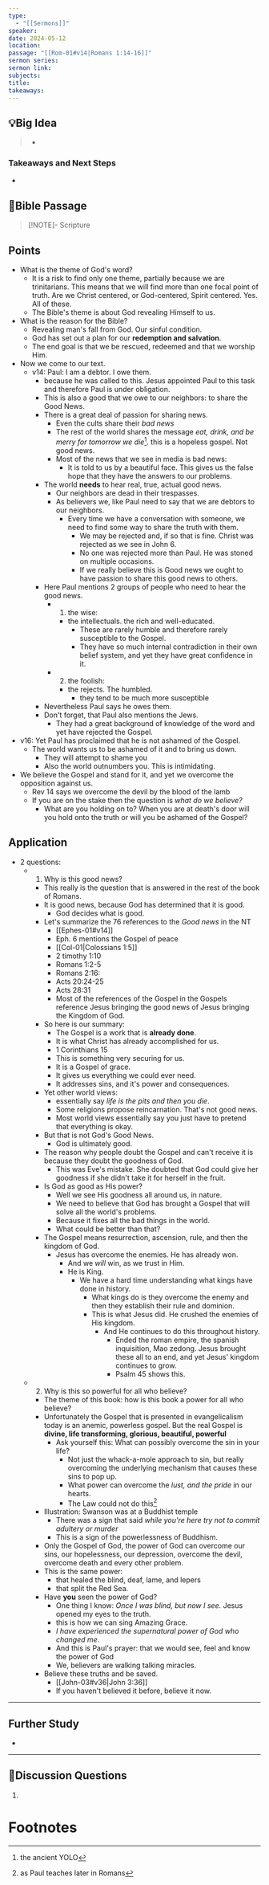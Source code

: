 ```yaml
---
type:
  - "[[Sermons]]"
speaker: 
date: 2024-05-12
location: 
passage: "[[Rom-01#v14|Romans 1:14-16]]"
sermon series: 
sermon link: 
subjects: 
title: 
takeaways:
---
```



## 💡Big Idea
>- 

### Takeaways and Next Steps
- 


## 📖Bible Passage
>[!NOTE]- Scripture
>

## Points

- What is the theme of God's word? 
	- It is a risk to find only one theme, partially because we are trinitarians. This means that we will find more than one focal point of truth. Are we Christ centered, or God-centered, Spirit centered. Yes. All of these. 
	- The Bible's theme is about God revealing Himself to us. 
- What is the reason for the Bible? 
	- Revealing man's fall from God. Our sinful condition. 
	- God has set out a plan for our **redemption and salvation**. 
	- The end goal is that we be rescued, redeemed and that we worship Him. 
- Now we come to our text. 
	- v14: Paul: I am a debtor. I owe them. 
		- because he was called to this. Jesus appointed Paul to this task and therefore Paul is under obligation. 
		- This is also a good that we owe to our neighbors: to share the Good News. 
		- There is a great deal of passion for sharing news. 
			- Even the cults share their *bad news*
			- The rest of the world shares the message *eat, drink, and be merry for tomorrow we die*[^1]. this is a hopeless gospel. Not good news. 
			- Most of the news that we see in media is bad news: 
				- It is told to us by a beautiful face. This gives us the false hope that they have the answers to our problems. 
		- The world **needs** to hear real, true, actual good news. 
			- Our neighbors are dead in their trespasses. 
			- As believers we, like Paul need to say that we are debtors to our neighbors. 
				- Every time we have a conversation with someone, we need to find some way to share the truth with them.
					- We may be rejected and, if so that is fine. Christ was rejected as we see in John 6. 
					- No one was rejected more than Paul. He was stoned on multiple occasions. 
					- If we really believe this is Good news we ought to have passion to share this good news to others. 
		- Here Paul mentions 2 groups of people who need to hear the good news. 
			- 1. the wise:
				- the intellectuals. the rich and well-educated.
					- These are rarely humble and therefore rarely susceptible to the Gospel. 
					- They have so much internal contradiction in their own belief system, and yet they have great confidence in it. 
			- 2. the foolish: 
				- the rejects. The humbled. 
					- they tend to be much more susceptible
		- Nevertheless Paul says he owes them. 
		- Don't forget, that Paul also mentions the Jews. 
			- They had a great background of knowledge of the word and yet have rejected the Gospel. 
- v16: Yet Paul has proclaimed that he is not ashamed of the Gospel. 
	- The world wants us to be ashamed of it and to bring us down. 
		- They will attempt to shame you 
		- Also the world outnumbers you. This is intimidating. 
- We believe the Gospel and stand for it, and yet we overcome the opposition against us. 
	- Rev 14 says we overcome the devil by the blood of the lamb
	- If you are on the stake then the question is *what do we believe?*
		- What are you holding on to? When you are at death's door will you hold onto the truth or will you be ashamed of the Gospel? 

## Application
- 2 questions: 
	- 1. Why is this good news? 
		- This really is the question that is answered in the rest of the book of Romans. 
		- It is good news, because God has determined that it is good. 
			- God decides what is good. 
		- Let's summarize the 76 references to the *Good news* in the NT
			- [[Ephes-01#v14]]
			- Eph. 6 mentions the Gospel of peace 
			- [[Col-01|Colossians 1:5]]
			- 2 timothy 1:10
			- Romans 1:2-5
			- Romans 2:16:
			- Acts 20:24-25
			- Acts 28:31
			- Most of the references of the Gospel in the Gospels reference Jesus bringing the good news of Jesus bringing the Kingdom of God. 
		- So here is our summary: 
			- The Gospel is a work that is **already done**. 
			- It is what Christ has already accomplished for us. 
			- 1 Corinthians 15
			- This is something very securing for us. 
			- It is a Gospel of grace. 
			- It gives us everything we could ever need. 
			- It addresses sins, and it's power and consequences. 
		- Yet other world views:
			- essentially say *life is the pits and then you die*. 
			- Some religions propose reincarnation. That's not good news. 
			- Most world views essentially say you just have to pretend that everything is okay. 
		- But that is not God's Good News. 
			- God is ultimately good. 
		- The reason why people doubt the Gospel and can't receive it is because they doubt the goodness of God. 
			- This was Eve's mistake. She doubted that God could give her goodness if she didn't take it for herself in the fruit. 
		- Is God as good as His power? 
			- Well we see His goodness all around us, in nature. 
			- We need to believe that God has brought a Gospel that will solve all the world's problems. 
			- Because it fixes all the bad things in the world. 
			- What could be better than that? 
		- The Gospel means resurrection, ascension, rule, and then the kingdom of God. 
			- Jesus has overcome the enemies. He has already won. 
				- And we *will* win, as we trust in Him. 
				- He is King. 
					- We have a hard time understanding what kings have done in history. 
						- What kings do is they overcome the enemy and then they establish their rule and dominion. 
						- This is what Jesus did. He crushed the enemies of His kingdom. 
							- And He continues to do this throughout history. 
								- Ended the roman empire, the spanish inquisition, Mao zedong. Jesus brought these all to an end, and yet Jesus' kingdom continues to grow.
								- Psalm 45 shows this. 
	- 2. Why is this so powerful for all who believe? 
		- The theme of this book: how is this book a power for all who believe? 
		- Unfortunately the Gospel that is presented in evangelicalism today is an anemic, powerless gospel. But the real Gospel is **divine, life transforming, glorious, beautiful, powerful**
			- Ask yourself this: What can possibly overcome the sin in your life? 
				- Not just the whack-a-mole approach to sin, but really overcoming the underlying mechanism that causes these sins to pop up. 
				- What power can overcome the *lust, and the pride* in our hearts. 
				- The Law could not do this[^2]
		- Illustration: Swanson was at a Buddhist temple
			- There was a sign that said *while you're here try not to commit adultery or murder*
			- This is a sign of the powerlessness of Buddhism. 
		- Only the Gospel of God, the power of God can overcome our sins, our hopelessness, our depression, overcome the devil, overcome death and every other problem. 
		- This is the same power:
			- that healed the blind, deaf, lame, and lepers
			- that split the Red Sea. 
		- Have **you** seen the power of God? 
			- One thing I know: *Once I was blind, but now I see.* Jesus opened my eyes to the truth. 
			- this is how we can sing Amazing Grace. 
			- *I have experienced the supernatural power of God who changed me*. 
			- And this is Paul's prayer: that we would see, feel and know the power of God
			- We, believers are walking talking miracles. 
		- Believe these truths and be saved. 
			- [[John-03#v36|John 3:36]]
			- If you haven't believed it before, believe it now. 

---
## Further Study
- 

---
## 💬Discussion Questions

1. 
# Footnotes

[^1]: the ancient YOLO
[^2]: as Paul teaches later in Romans